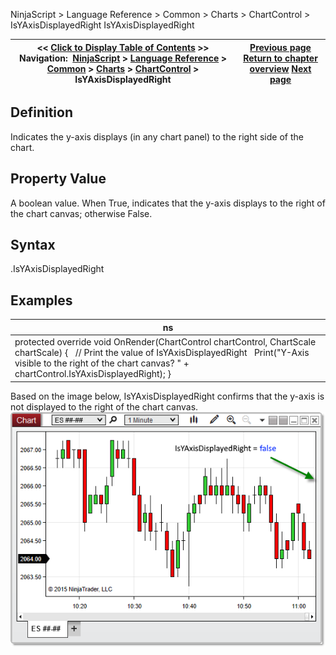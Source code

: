 ﻿
NinjaScript > Language Reference > Common > Charts > ChartControl > IsYAxisDisplayedRight
IsYAxisDisplayedRight

| << [Click to Display Table of Contents](isyaxisdisplayedright.md) >> **Navigation:**     [NinjaScript](ninjascript.md) > [Language Reference](language_reference_wip.md) > [Common](common.md) > [Charts](chart.md) > [ChartControl](chartcontrol.md) > IsYAxisDisplayedRight | [Previous page](isyaxisdisplayedoverlay.md) [Return to chapter overview](chartcontrol.md) [Next page](lastslotpainted.md) |
| --- | --- |

## Definition
Indicates the y-axis displays (in any chart panel) to the right side of the chart.
## 
## Property Value
A boolean value. When True, indicates that the y-axis displays to the right of the chart canvas; otherwise False.
## 
## Syntax
<ChartControl>.IsYAxisDisplayedRight
## 
## Examples
| ns |
| --- |
| protected override void OnRender(ChartControl chartControl, ChartScale chartScale) {    // Print the value of IsYAxisDisplayedRight    Print("Y-Axis visible to the right of the chart canvas? " + chartControl.IsYAxisDisplayedRight); } |

Based on the image below, IsYAxisDisplayedRight confirms that the y-axis is not displayed to the right of the chart canvas.
 
![ChartControl_IsYAxisDisplayedRight](chartcontrol_isyaxisdisplayedright.png)
